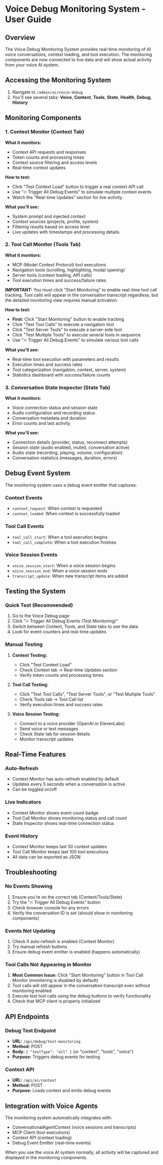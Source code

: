# Voice Debug Monitoring System - User Guide

## Overview

The Voice Debug Monitoring System provides real-time monitoring of AI voice conversations, context loading, and tool execution. The monitoring components are now connected to live data and will show actual activity from your voice AI system.

## Accessing the Monitoring System

1. Navigate to `/admin/ai/voice-debug`
2. You'll see several tabs: **Voice**, **Context**, **Tools**, **State**, **Health**, **Debug**, **History**

## Monitoring Components

### 1. Context Monitor (Context Tab)
**What it monitors:**
- Context API requests and responses
- Token counts and processing times
- Context source filtering and access levels
- Real-time context updates

**How to test:**
- Click "Test Context Load" button to trigger a real context API call
- Use "🔥 Trigger All Debug Events" to simulate multiple context events
- Watch the "Real-time Updates" section for live activity

**What you'll see:**
- System prompt and injected context
- Context sources (projects, profile, system)
- Filtering results based on access level
- Live updates with timestamps and processing details

### 2. Tool Call Monitor (Tools Tab)
**What it monitors:**
- MCP (Model Context Protocol) tool executions
- Navigation tools (scrolling, highlighting, modal opening)
- Server tools (context loading, API calls)
- Tool execution times and success/failure rates

**IMPORTANT:** You must click "Start Monitoring" to enable real-time tool call tracking. Tool calls will appear in the conversation transcript regardless, but the detailed monitoring view requires manual activation.

**How to test:**
- **First:** Click "Start Monitoring" button to enable tracking
- Click "Test Tool Calls" to execute a navigation tool
- Click "Test Server Tools" to execute a server-side tool
- Click "Test Multiple Tools" to execute several tools in sequence
- Use "🔥 Trigger All Debug Events" to simulate various tool calls

**What you'll see:**
- Real-time tool execution with parameters and results
- Execution times and success rates
- Tool categorization (navigation, context, server, system)
- Statistics dashboard with success/failure counts

### 3. Conversation State Inspector (State Tab)
**What it monitors:**
- Voice connection status and session state
- Audio configuration and recording status
- Conversation metadata and duration
- Error counts and last activity

**What you'll see:**
- Connection details (provider, status, reconnect attempts)
- Session state (audio enabled, muted, conversation active)
- Audio state (recording, playing, volume, configuration)
- Conversation statistics (messages, duration, errors)

## Debug Event System

The monitoring system uses a debug event emitter that captures:

### Context Events
- `context_request`: When context is requested
- `context_loaded`: When context is successfully loaded

### Tool Call Events
- `tool_call_start`: When a tool execution begins
- `tool_call_complete`: When a tool execution finishes

### Voice Session Events
- `voice_session_start`: When a voice session begins
- `voice_session_end`: When a voice session ends
- `transcript_update`: When new transcript items are added

## Testing the System

### Quick Test (Recommended)
1. Go to the Voice Debug page
2. Click "🔥 Trigger All Debug Events (Test Monitoring)"
3. Switch between Context, Tools, and State tabs to see the data
4. Look for event counters and real-time updates

### Manual Testing
1. **Context Testing:**
   - Click "Test Context Load"
   - Check Context tab → Real-time Updates section
   - Verify token counts and processing times

2. **Tool Call Testing:**
   - Click "Test Tool Calls", "Test Server Tools", or "Test Multiple Tools"
   - Check Tools tab → Tool Call list
   - Verify execution times and success rates

3. **Voice Session Testing:**
   - Connect to a voice provider (OpenAI or ElevenLabs)
   - Send voice or text messages
   - Check State tab for session details
   - Monitor transcript updates

## Real-Time Features

### Auto-Refresh
- Context Monitor has auto-refresh enabled by default
- Updates every 5 seconds when a conversation is active
- Can be toggled on/off

### Live Indicators
- Context Monitor shows event count badge
- Tool Call Monitor shows monitoring status and call count
- State Inspector shows real-time connection status

### Event History
- Context Monitor keeps last 50 context updates
- Tool Call Monitor keeps last 100 tool executions
- All data can be exported as JSON

## Troubleshooting

### No Events Showing
1. Ensure you're on the correct tab (Context/Tools/State)
2. Try the "🔥 Trigger All Debug Events" button
3. Check browser console for any errors
4. Verify the conversation ID is set (should show in monitoring components)

### Events Not Updating
1. Check if auto-refresh is enabled (Context Monitor)
2. Try manual refresh buttons
3. Ensure debug event emitter is enabled (happens automatically)

### Tool Calls Not Appearing in Monitor
1. **Most Common Issue:** Click "Start Monitoring" button in Tool Call Monitor (monitoring is disabled by default)
2. Tool calls will still appear in the conversation transcript even without monitoring enabled
3. Execute test tool calls using the debug buttons to verify functionality
4. Check that MCP client is properly initialized

## API Endpoints

### Debug Test Endpoint
- **URL:** `/api/debug/test-monitoring`
- **Method:** POST
- **Body:** `{ "testType": "all" }` (or "context", "tools", "voice")
- **Purpose:** Triggers debug events for testing

### Context API
- **URL:** `/api/ai/context`
- **Method:** POST
- **Purpose:** Loads context and emits debug events

## Integration with Voice Agents

The monitoring system automatically integrates with:
- ConversationalAgentContext (voice sessions and transcripts)
- MCP Client (tool executions)
- Context API (context loading)
- Debug Event Emitter (real-time events)

When you use the voice AI system normally, all activity will be captured and displayed in the monitoring components.
